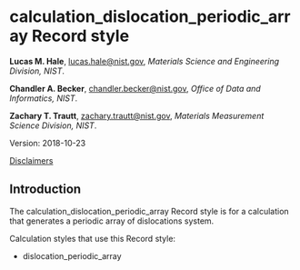 # calculation_dislocation_periodic_array Record style

**Lucas M. Hale**, [lucas.hale@nist.gov](mailto:lucas.hale@nist.gov?Subject=ipr-demo), *Materials Science and Engineering Division, NIST*.

**Chandler A. Becker**, [chandler.becker@nist.gov](mailto:chandler.becker@nist.gov?Subject=ipr-demo), *Office of Data and Informatics, NIST*.

**Zachary T. Trautt**, [zachary.trautt@nist.gov](mailto:zachary.trautt@nist.gov?Subject=ipr-demo), *Materials Measurement Science Division, NIST*.

Version: 2018-10-23

[Disclaimers](http://www.nist.gov/public_affairs/disclaimer.cfm)

## Introduction

The calculation_dislocation_periodic_array Record style is for a calculation that generates a periodic array of dislocations system.

Calculation styles that use this Record style:

- dislocation_periodic_array